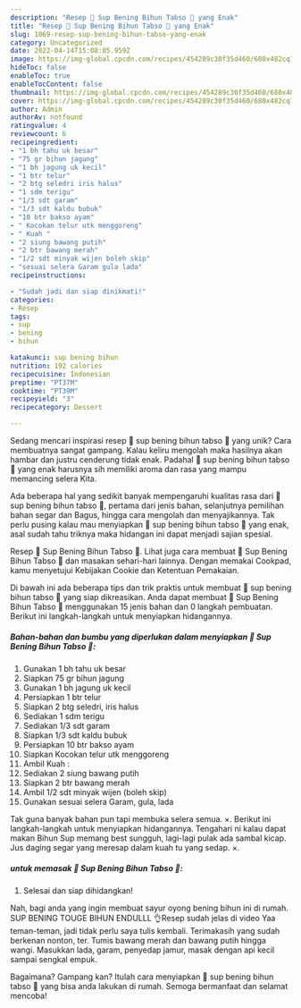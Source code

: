 ```yaml
---
description: "Resep 🌻 Sup Bening Bihun Tabso 🌻 yang Enak"
title: "Resep 🌻 Sup Bening Bihun Tabso 🌻 yang Enak"
slug: 1069-resep-sup-bening-bihun-tabso-yang-enak
category: Uncategorized
date: 2022-04-14T15:08:05.959Z
image: https://img-global.cpcdn.com/recipes/454289c30f35d460/680x482cq70/sup-bening-bihun-tabso-foto-resep-utama.jpg
hideToc: false
enableToc: true
enableTocContent: false
thumbnail: https://img-global.cpcdn.com/recipes/454289c30f35d460/680x482cq70/sup-bening-bihun-tabso-foto-resep-utama.jpg
cover: https://img-global.cpcdn.com/recipes/454289c30f35d460/680x482cq70/sup-bening-bihun-tabso-foto-resep-utama.jpg
author: Admin
authorAv: notfound
ratingvalue: 4
reviewcount: 6
recipeingredient:
- "1 bh tahu uk besar"
- "75 gr bihun jagung"
- "1 bh jagung uk kecil"
- "1 btr telur"
- "2 btg seledri iris halus"
- "1 sdm terigu"
- "1/3 sdt garam"
- "1/3 sdt kaldu bubuk"
- "10 btr bakso ayam"
- " Kocokan telur utk menggoreng"
- " Kuah "
- "2 siung bawang putih"
- "2 btr bawang merah"
- "1/2 sdt minyak wijen boleh skip"
- "sesuai selera Garam gula lada"
recipeinstructions:

- "Sudah jadi dan siap dinikmati!"
categories:
- Resep
tags:
- sup
- bening
- bihun

katakunci: sup bening bihun 
nutrition: 192 calories
recipecuisine: Indonesian
preptime: "PT37M"
cooktime: "PT39M"
recipeyield: "3"
recipecategory: Dessert

---
```





Sedang mencari inspirasi resep 🌻 sup bening bihun tabso 🌻 yang unik? Cara membuatnya sangat gampang. Kalau keliru mengolah maka hasilnya akan hambar dan justru cenderung tidak enak. Padahal 🌻 sup bening bihun tabso 🌻 yang enak harusnya sih memiliki aroma dan rasa yang mampu memancing selera Kita.





Ada beberapa hal yang sedikit banyak mempengaruhi kualitas rasa dari 🌻 sup bening bihun tabso 🌻, pertama dari jenis bahan, selanjutnya pemilihan bahan segar dan Bagus, hingga cara mengolah dan menyajikannya. Tak perlu pusing kalau mau menyiapkan 🌻 sup bening bihun tabso 🌻 yang enak,      asal sudah tahu triknya maka hidangan ini dapat menjadi sajian spesial.














Resep 🌻 Sup Bening Bihun Tabso 🌻. Lihat juga cara membuat 🌻 Sup Bening Bihun Tabso 🌻 dan masakan sehari-hari lainnya. Dengan memakai Cookpad, kamu menyetujui Kebijakan Cookie dan Ketentuan Pemakaian.






Di bawah ini ada beberapa tips dan trik praktis untuk membuat 🌻 sup bening bihun tabso 🌻 yang siap dikreasikan. Anda dapat membuat 🌻 Sup Bening Bihun Tabso 🌻 menggunakan 15 jenis bahan dan 0 langkah pembuatan. Berikut ini langkah-langkah untuk menyiapkan hidangannya.

<!--inarticleads1-->

##### Bahan-bahan dan bumbu yang diperlukan dalam menyiapkan 🌻 Sup Bening Bihun Tabso 🌻:

1. Gunakan 1 bh tahu uk besar
1. Siapkan 75 gr bihun jagung
1. Gunakan 1 bh jagung uk kecil
1. Persiapkan 1 btr telur
1. Siapkan 2 btg seledri, iris halus
1. Sediakan 1 sdm terigu
1. Sediakan 1/3 sdt garam
1. Siapkan 1/3 sdt kaldu bubuk
1. Persiapkan 10 btr bakso ayam
1. Siapkan  Kocokan telur utk menggoreng
1. Ambil  Kuah :
1. Sediakan 2 siung bawang putih
1. Siapkan 2 btr bawang merah
1. Ambil 1/2 sdt minyak wijen (boleh skip)
1. Gunakan sesuai selera Garam, gula, lada


Tak guna banyak bahan pun tapi membuka selera semua. ×. Berikut ini langkah-langkah untuk menyiapkan hidangannya. Tengahari ni kalau dapat makan Bihun Sup memang best sungguh, lagi-lagi pulak ada sambal kicap. Jus daging segar yang meresap dalam kuah tu yang sedap. ×. 

<!--inarticleads2-->

#####  untuk memasak 🌻 Sup Bening Bihun Tabso 🌻:


1. Selesai dan siap dihidangkan!

Nah, bagi anda yang ingin membuat sayur oyong bening bihun ini di rumah. SUP BENING TOUGE BIHUN ENDULLL 👌Resep sudah jelas di video Yaa teman-teman, jadi tidak perlu saya tulis kembali. Terimakasih yang sudah berkenan nonton, ter. Tumis bawang merah dan bawang putih hingga wangi. Masukkan lada, garam, penyedap jamur, masak dengan api kecil sampai sengkal empuk. 

Bagaimana? Gampang kan? Itulah cara menyiapkan 🌻 sup bening bihun tabso 🌻 yang bisa anda lakukan di rumah. Semoga bermanfaat dan selamat mencoba!
